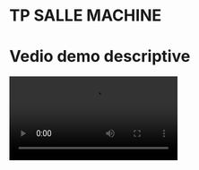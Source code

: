 # TP SALLE MACHINE

# Vedio demo descriptive

<video src="Gestion%20des%20machines%202023-10-25%2012-35-10.mp4" controls title="Title"></video>

#
